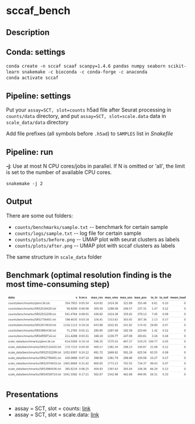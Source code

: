 # sccaf_bench

## Description

## Conda: settings

```{buildoutcfg}
conda create -n sccaf scaaf scanpy=1.4.6 pandas numpy seaborn scikit-learn snakemake -c bioconda -c conda-forge -c anaconda
conda activate sccaf
```

## Pipeline: settings

Put your `assay=SCT, slot=counts` h5ad file after Seurat processing in `counts/data` directory, and put `assay=SCT, slot=scale.data` data
in `scale_data/data` directory

Add file prefixes (all symbols before `.h5ad`) to `SAMPLES` list in *Snakefile*

## Pipeline: run
**-j**: Use at most N CPU cores/jobs in parallel. If N is omitted or 'all', the limit is set to the number of available CPU cores.
```
snakemake -j 2
```

## Output

There are some out folders:

* `counts/benchmarks/sample.txt` -- benchmark for certain sample
* `counts/logs/sample.txt` -- log file for certain sample
* `counts/plots/before.png` -- UMAP plot with seurat clusters as labels
* `counts/plots/after.png` -- UMAP plot with sccaf clusters as labels

The same structure in `scale_data` folder

## Benchmark (optimal resolution finding is the most time-consuming step)

![](bench_table.png)

## Presentations

* assay = SCT, slot = counts: [link](https://docs.google.com/presentation/d/1Au-ZTQW_Nb5UQIO69MSGjsocjZgxqGrbbqQSp-QzXa0/edit?usp=sharing)
* assay = SCT, slot = scale.data: [link](https://docs.google.com/presentation/d/1Au-ZTQW_Nb5UQIO69MSGjsocjZgxqGrbbqQSp-QzXa0/edit?usp=sharing)